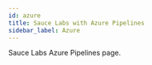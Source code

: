 ```yaml
---
id: azure
title: Sauce Labs with Azure Pipelines
sidebar_label: Azure
---
```


Sauce Labs Azure Pipelines page.